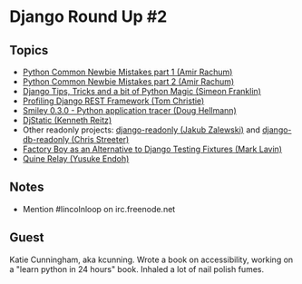 # Django Round Up #2

## Topics

* [Python Common Newbie Mistakes part 1 (Amir Rachum)](http://blog.amir.rachum.com/post/54770419679/python-common-newbie-mistakes-part-1)
* [Python Common Newbie Mistakes part 2 (Amir Rachum)](http://blog.amir.rachum.com/post/55024295793/python-common-newbie-mistakes-part-2)
* [Django Tips, Tricks and a bit of Python Magic (Simeon Franklin)](http://simeonfranklin.com/blog/2013/jul/11/django-tips-tricks-and-bit-python-magic/)
* [Profiling Django REST Framework (Tom Christie)](http://dabapps.com/blog/api-performance-profiling-django-rest-framework/)
* [Smiley 0.3.0 - Python application tracer (Doug Hellmann)](http://doughellmann.com/2013/07/smiley-0-3-0-python-application-tracer.html)
* [DjStatic (Kenneth Reitz)](https://github.com/kennethreitz/dj-static)
* Other readonly projects: [django-readonly (Jakub Zalewski)](https://bitbucket.org/zalew/django-readonly) and [django-db-readonly (Chris 
Streeter)](https://github.com/streeter/django-db-readonly)
* [Factory Boy as an Alternative to Django Testing Fixtures (Mark Lavin)](http://www.caktusgroup.com/blog/2013/07/17/factory-boy-alternative-django-testing-fixtures/)
* [Quine Relay (Yusuke Endoh)](https://github.com/mame/quine-relay)

## Notes
* Mention #lincolnloop on irc.freenode.net


## Guest
Katie Cunningham, aka kcunning. Wrote a book on accessibility, working on a "learn python in 24 hours" book. Inhaled a lot of nail polish fumes.